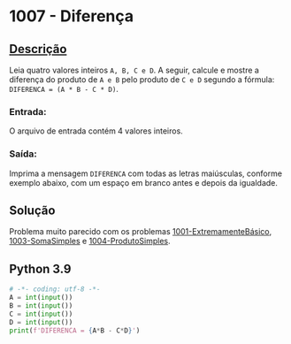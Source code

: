 # 1007 - Diferença

## [Descrição](https://www.beecrowd.com.br/judge/pt/problems/view/1007)

Leia quatro valores inteiros `A, B, C e D`. A seguir, calcule e mostre a diferença do produto de `A e B` pelo produto de `C e D` segundo a fórmula: `DIFERENCA = (A * B - C * D)`.

### Entrada:
O arquivo de entrada contém 4 valores inteiros.

### Saída:
Imprima a mensagem `DIFERENCA` com todas as letras maiúsculas, conforme exemplo abaixo, com um espaço em branco antes e depois da igualdade.

## Solução

Problema muito parecido com os problemas [1001-ExtremamenteBásico](../1001-ExtremamenteBásico), [1003-SomaSimples](../1003-SomaSimples) e [1004-ProdutoSimples](../1004-ProdutoSimples).

## Python 3.9

```Python
# -*- coding: utf-8 -*-
A = int(input())
B = int(input())
C = int(input())
D = int(input())
print(f'DIFERENCA = {A*B - C*D}')
```
